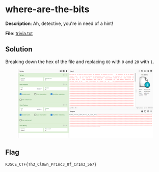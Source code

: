# where-are-the-bits

**Description**: Ah, detective, you're in need of a hint!

**File**: [trivia.txt](./files/trivia.txt)

## Solution

Breaking down the hex of the file and replacing `00` with `0` and `20` with `1`.

<figure><img src="./imgs/flag.png"></figure>

## Flag
```
KJSCE_CTF{Th3_Cl0wn_Pr1nc3_0f_Cr1m3_567}
```